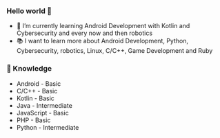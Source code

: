 ### Hello world 👋

- 🌱 I’m currently learning Android Development with Kotlin and Cybersecurity and every now and then robotics
- 📚 I want to learn more about Android Development, Python, Cybersecurity, robotics, Linux, C/C++, Game Development and Ruby

### 🧠 Knowledge

- Android - Basic
- C/C++ - Basic
- Kotlin - Basic
- Java - Intermediate
- JavaScript - Basic
- PHP - Basic
- Python - Intermediate

<!--
**ComBeat/ComBeat** is a ✨ _special_ ✨ repository because its `README.md` (this file) appears on your GitHub profile.

Here are some ideas to get you started:

- 🔭 I’m currently working on ...
- 🌱 I’m currently learning ...
- 👯 I’m looking to collaborate on ...
- 🤔 I’m looking for help with ...
- 💬 Ask me about ...
- 📫 How to reach me: ...
- 😄 Pronouns: ...
- ⚡ Fun fact: ...
-->

